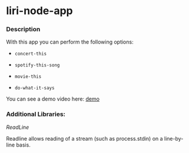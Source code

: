 # liri-node-app


### Description 

With this app you can perform the following options: 

* `concert-this`

* `spotify-this-song`

* `movie-this`

* `do-what-it-says`

 You can see a demo video here: [demo](https://youtu.be/J8pbBSlNpuA)

### Additional Libraries:
*ReadLine*

Readline allows reading of a stream (such as process.stdin) on a line-by-line basis.